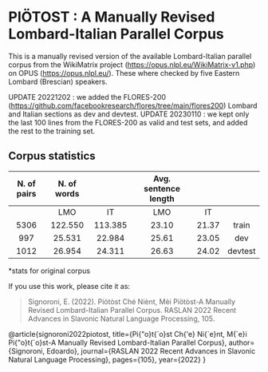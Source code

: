 # PIÖTOST : A Manually Revised Lombard-Italian Parallel Corpus

 This is a manually revised version of the available Lombard-Italian parallel corpus from the WikiMatrix project (https://opus.nlpl.eu/WikiMatrix-v1.php) on OPUS (https://opus.nlpl.eu/).
 These where checked by five Eastern Lombard (Brescian) speakers. 

 UPDATE 20221202 : we added the FLORES-200 (https://github.com/facebookresearch/flores/tree/main/flores200) Lombard and Italian sections as dev and devtest. 
 UPDATE 20230110 : we kept only the last 100 lines from the FLORES-200 as valid and test sets, and added the rest to the training set.

## Corpus statistics

| N. of pairs | N. of words |         | Avg. sentence length |       |         |
|:-----------:|:-----------:|:-------:|:--------------------:|:-----:|:-------:|
|             |     LMO     |    IT   |          LMO         |   IT  |         |
|     5306    |   122.550   | 113.385 |         23.10        | 21.37 |  train  |
|     997     |   25.531    | 22.984  |         25.61        | 23.05 |   dev   |
|     1012    |   26.954    | 24.311  |         26.63        | 24.02 | devtest |


 *stats for original corpus

If you use this work, please cite it as:

> Signoroni, E. (2022). Piötòst Ché Niènt, Mèi Piötòst-A Manually Revised Lombard-Italian Parallel Corpus. RASLAN 2022 Recent Advances in Slavonic Natural Language Processing, 105.

 @article{signoroni2022piotost,
  title={Pi{\"o}t{\`o}st Ch{\'e} Ni{\`e}nt, M{\`e}i Pi{\"o}t{\`o}st-A Manually Revised Lombard-Italian Parallel Corpus},
  author={Signoroni, Edoardo},
  journal={RASLAN 2022 Recent Advances in Slavonic Natural Language Processing},
  pages={105},
  year={2022}
}

